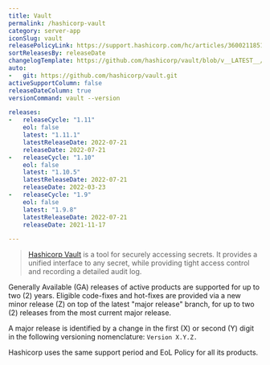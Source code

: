 ```yaml
---
title: Vault
permalink: /hashicorp-vault
category: server-app
iconSlug: vault
releasePolicyLink: https://support.hashicorp.com/hc/articles/360021185113
sortReleasesBy: releaseDate
changelogTemplate: https://github.com/hashicorp/vault/blob/v__LATEST__/CHANGELOG.md
auto:
-   git: https://github.com/hashicorp/vault.git
activeSupportColumn: false
releaseDateColumn: true
versionCommand: vault --version

releases:
-   releaseCycle: "1.11"
    eol: false
    latest: "1.11.1"
    latestReleaseDate: 2022-07-21
    releaseDate: 2022-07-21
-   releaseCycle: "1.10"
    eol: false
    latest: "1.10.5"
    latestReleaseDate: 2022-07-21
    releaseDate: 2022-03-23
-   releaseCycle: "1.9"
    eol: false
    latest: "1.9.8"
    latestReleaseDate: 2022-07-21
    releaseDate: 2021-11-17

---
```


> [Hashicorp Vault](https://www.vaultproject.io/) is a tool for securely accessing secrets. It provides a unified interface to any secret, while providing tight access control and recording a detailed audit log.

Generally Available (GA) releases of active products are supported for up to two (2) years. Eligible code-fixes and hot-fixes are provided via a new minor release (Z) on top of the latest "major release" branch, for up to two (2) releases from the most current major release. 

A major release is identified by a change in the first (X) or second (Y) digit in the following versioning nomenclature: `Version X.Y.Z.`

Hashicorp uses the same support period and EoL Policy for all its products.
